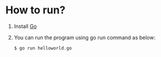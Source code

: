 How to run?
===========

1. Install [Go](https://golang.org/dl/)
2. You can run the program using go run command as below:

   ```$ go run helloworld.go```

